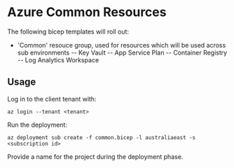 # Azure Common Resources

The following bicep templates will roll out:

* 'Common' resouce group, used for resources which will be used across sub environments
 -- Key Vault
 -- App Service Plan
 -- Container Registry
 -- Log Analytics Workspace
 
 
 ## Usage
 
 Log in to the client tenant with:
 
 `az login --tenant <tenant>`
 
Run the deployment:

 `az deployment sub create -f common.bicep -l australiaeast -s <subscription id>`
 
 Provide a name for the project during the deployment phase.
 
